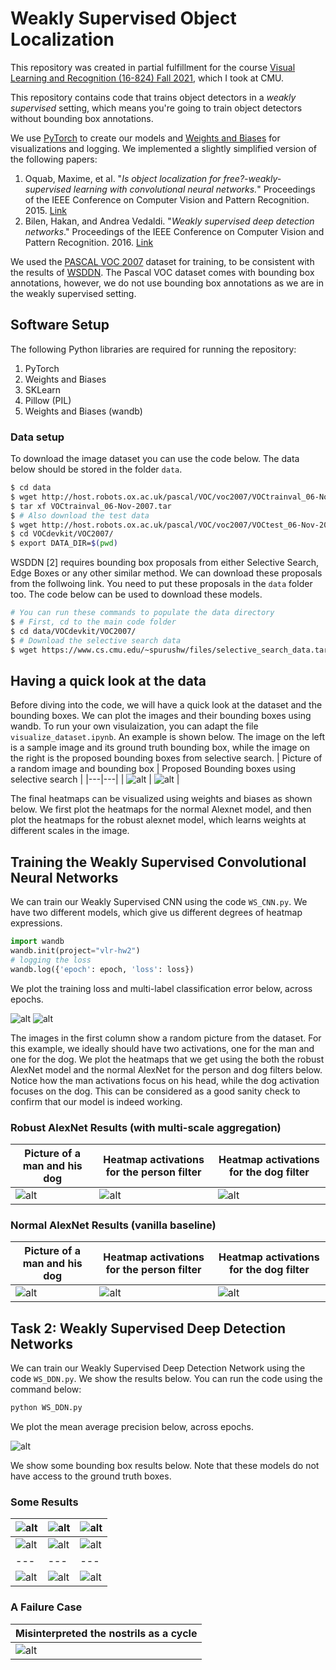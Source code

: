 # Weakly Supervised Object Localization

This repository was created in partial fulfillment for the course [Visual Learning and Recognition (16-824) Fall 2021](https://visual-learning.cs.cmu.edu/), which I took at CMU. 

This repository contains code that trains object detectors in a *weakly supervised* setting, which means you're going to train object detectors without bounding box annotations.

We use [PyTorch](pytorch.org) to create our models and [Weights and Biases](https://wandb.ai/site) for visualizations and logging. We implemented a slightly simplified version of the following papers:

1. Oquab, Maxime, et al. "*Is object localization for free?-weakly-supervised learning with convolutional neural networks.*" Proceedings of the IEEE Conference on Computer Vision and Pattern Recognition. 2015. [Link](https://www.di.ens.fr/~josef/publications/Oquab15.pdf)
2. Bilen, Hakan, and Andrea Vedaldi. "*Weakly supervised deep detection networks*." Proceedings of the IEEE Conference on Computer Vision and Pattern Recognition. 2016. [Link](https://www.robots.ox.ac.uk/~vgg/publications/2016/Bilen16/bilen16.pdf)

We used the [PASCAL VOC 2007](http://host.robots.ox.ac.uk/pascal/VOC/voc2007/index.html) dataset for training, to be consistent with the results of [WSDDN](https://www.robots.ox.ac.uk/~vgg/publications/2016/Bilen16/bilen16.pdf). The Pascal VOC dataset comes with bounding box annotations, however, we do not use bounding box annotations as we are in the weakly supervised setting. 


## Software Setup

The following Python libraries are required for running the repository:

1. PyTorch
2. Weights and Biases
3. SKLearn
4. Pillow (PIL)
5. Weights and Biases (wandb)


### Data setup
To download the image dataset you can use the code below. The data below should be stored in the folder `data`.
```bash
$ cd data
$ wget http://host.robots.ox.ac.uk/pascal/VOC/voc2007/VOCtrainval_06-Nov-2007.tar
$ tar xf VOCtrainval_06-Nov-2007.tar
$ # Also download the test data
$ wget http://host.robots.ox.ac.uk/pascal/VOC/voc2007/VOCtest_06-Nov-2007.tar && tar xf VOCtest_06-Nov-2007.tar
$ cd VOCdevkit/VOC2007/
$ export DATA_DIR=$(pwd)
```
WSDDN [2] requires bounding box proposals from either Selective Search, Edge Boxes or any other similar method. We can download these proposals from the follwoing link. You need to put these proposals in the `data` folder too. The code below can be used to download these models.
	
```bash
# You can run these commands to populate the data directory
$ # First, cd to the main code folder
$ cd data/VOCdevkit/VOC2007/
$ # Download the selective search data
$ wget https://www.cs.cmu.edu/~spurushw/files/selective_search_data.tar && tar xf selective_search_data.tar
```


## Having a quick look at the data
Before diving into the code, we will have a quick look at the dataset and the bounding boxes. We can plot the images and their bounding boxes using wandb. To run your own visulaization, you can adapt the file `visualize_dataset.ipynb`. An example is shown below. The image on the left is a sample image and its ground truth bounding box, while the image on the right is the proposed bounding boxes from selective search. 
| Picture of a random image and bounding box | Proposed Bounding boxes using selective search |
|---|---|
| ![alt](pics/train.png) | ![alt](pics/train_bbox.png) | 

The final heatmaps can be visualized using weights and biases as shown below. We first plot the heatmaps for the normal Alexnet model, and then plot the heatmaps for the robust alexnet model, which learns weights at different scales in the image.


## Training the Weakly Supervised Convolutional Neural Networks
We can train our Weakly Supervised CNN using the code `WS_CNN.py`. We have two different models, which give us different degrees of heatmap expressions.

```python
import wandb
wandb.init(project="vlr-hw2")
# logging the loss
wandb.log({'epoch': epoch, 'loss': loss})
```

We plot the training loss and multi-label classification error below, across epochs.

![alt](pics/train_loss.png) ![alt](pics/train_m1.png)

The images in the first column show a random picture from the dataset. For this example, we ideally should have two activations, one for the man and one for the dog. We plot the heatmaps that we get using the both the robust AlexNet model and the normal AlexNet for the person and dog filters below. Notice how the man activations focus on his head, while the dog activation focuses on the dog. This can be considered as a good sanity check to confirm that our model is indeed working.

### Robust AlexNet Results (with multi-scale aggregation)

| Picture of a man and his dog | Heatmap activations for the person filter | Heatmap activations for the dog filter |
|---|---|---|
| ![alt](pics/man_dog.png) | ![alt](pics/robust_man_heatmap.png) | ![alt](pics/robust_dog_heatmap.png) |



### Normal AlexNet Results (vanilla baseline)

| Picture of a man and his dog | Heatmap activations for the person filter | Heatmap activations for the dog filter |
|---|---|---|
| ![alt](pics/man_dog.png) | ![alt](pics/man_heatmap.png) | ![alt](pics/dog_heatmap.png) |



## Task 2: Weakly Supervised Deep Detection Networks

We can train our Weakly Supervised Deep Detection Network using the code `WS_DDN.py`. We show the results below. You can run the code using the command below:

```bash
python WS_DDN.py
```

We plot the mean average precision below, across epochs.

![alt](pics/testmap_task2.png)

We show some bounding box results below. Note that these models do not have access to the ground truth boxes. 

### Some Results

| ![alt](pics/task2_pic8.png) | ![alt](pics/task2_pic5.png) | ![alt](pics/task2_pic2.png) |
|---|---|---|
| ![alt](pics/task2_pic1.png) | ![alt](pics/task2_pic11.png) | ![alt](pics/task2_pic3.png) |
|---|---|---|
| ![alt](pics/task2_pic4.png) | ![alt](pics/task2_pic9.png) | ![alt](pics/task2_pic10.png) |



### A Failure Case

| Misinterpreted the nostrils as a cycle |
|---|
| ![alt](pics/task2_pic6.png) |

